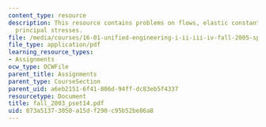 ```yaml
---
content_type: resource
description: This resource contains problems on flows, elastic constants and in-plane
  principal stresses.
file: /media/courses/16-01-unified-engineering-i-ii-iii-iv-fall-2005-spring-2006/873a51373050a15df290c95b52be86a8_fall_2003_pset14.pdf
file_type: application/pdf
learning_resource_types:
- Assignments
ocw_type: OCWFile
parent_title: Assignments
parent_type: CourseSection
parent_uid: a6eb2151-6f41-806d-94ff-dc83eb5f4337
resourcetype: Document
title: fall_2003_pset14.pdf
uid: 873a5137-3050-a15d-f290-c95b52be86a8
---
```

